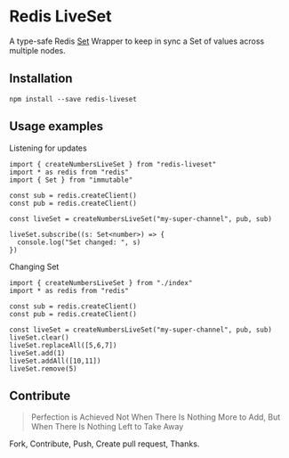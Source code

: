 Redis LiveSet
=============

A type-safe Redis [Set]() Wrapper to keep in sync a Set of values across multiple nodes.


## Installation

```$bash
npm install --save redis-liveset
```

## Usage examples

Listening for updates

```$typescript
import { createNumbersLiveSet } from "redis-liveset"
import * as redis from "redis"
import { Set } from "immutable"

const sub = redis.createClient()
const pub = redis.createClient()

const liveSet = createNumbersLiveSet("my-super-channel", pub, sub)

liveSet.subscribe((s: Set<number>) => {
  console.log("Set changed: ", s)
})
```

Changing Set

```$typescript
import { createNumbersLiveSet } from "./index"
import * as redis from "redis"

const sub = redis.createClient()
const pub = redis.createClient()

const liveSet = createNumbersLiveSet("my-super-channel", pub, sub)
liveSet.clear()
liveSet.replaceAll([5,6,7])
liveSet.add(1)
liveSet.addAll([10,11])
liveSet.remove(5)
```

## Contribute

> Perfection is Achieved Not When There Is Nothing More to Add, 
> But When There Is Nothing Left to Take Away

Fork, Contribute, Push, Create pull request, Thanks. 
